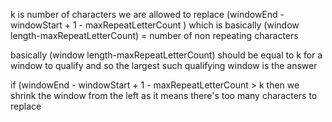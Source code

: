 k is number of characters we are allowed to replace
(windowEnd - windowStart + 1 - maxRepeatLetterCount )
which is basically (window length-maxRepeatLetterCount) = number of non repeating characters

basically (window length-maxRepeatLetterCount) should be equal to k for a window to qualify and so the largest such qualifying window is the answer

if (windowEnd - windowStart + 1 - maxRepeatLetterCount > k
then we shrink the window from the left as it means there's too many characters to replace
